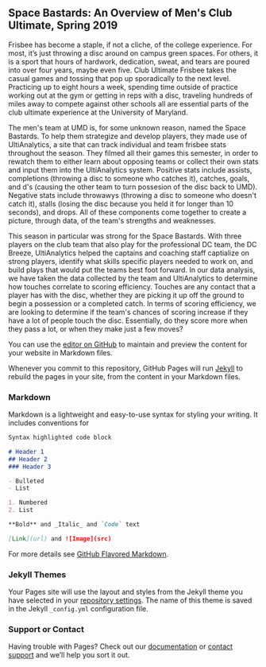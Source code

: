 ## Space Bastards: An Overview of Men's Club Ultimate, Spring 2019

Frisbee has become a staple, if not a cliche, of the college experience.  For most, it’s just throwing a disc around on campus green spaces.  For others, it is a sport that hours of hardwork, dedication, sweat, and tears are poured into over four years, maybe even five.  Club Ultimate Frisbee takes the casual games and tossing that pop up sporadically to the next level.  Practicing up to eight hours a week, spending time outside of practice working out at the gym or getting in reps with a disc, traveling hundreds of miles away to compete against other schools all are essential parts of the club ultimate experience at the University of Maryland.  

The men's team at UMD is, for some unknown reason, named the Space Bastards.  To help them strategize and develop players, they made use of UltiAnalytics, a site that can track individual and team frisbee stats throughout the season.  They filmed all their games this semester, in order to rewatch them to either learn about opposing teams or collect their own stats and input them into the UltiAnalytics system.  Positive stats include assists, completions (throwing a disc to someone who catches it), catches, goals, and d's (causing the other team to turn possesion of the disc back to UMD).  Negative stats include throwawys (throwing a disc to someone who doesn't catch it), stalls (losing the disc because you held it for longer than 10 seconds), and drops.  All of these components come together to create a picture, through data, of the team's strengths and weaknesses.

This season in particular was strong for the Space Bastards.  With three players on the club team that also play for the professional DC team, the DC Breeze, UltiAnalytics helped the captains and coaching staff captialize on strong players, identify what skills specific players needed to work on, and build plays that would put the teams best foot forward.  In our data analysis, we have taken the data collected by the team and UltiAnalytics to determine how touches correlate to scoring efficiency.  Touches are any contact that a player has with the disc, whether they are picking it up off the ground to begin a possession or a completed catch.  In terms of scoring efficiency, we are looking to determine if the team's chances of scoring increase if they have a lot of people touch the disc.  Essentially, do they score more when they pass a lot, or when they make just a few moves?


You can use the [editor on GitHub](https://github.com/RudraMenon/RudraMenon.github.io/edit/master/index.md) to maintain and preview the content for your website in Markdown files.

Whenever you commit to this repository, GitHub Pages will run [Jekyll](https://jekyllrb.com/) to rebuild the pages in your site, from the content in your Markdown files.

### Markdown

Markdown is a lightweight and easy-to-use syntax for styling your writing. It includes conventions for

```markdown
Syntax highlighted code block

# Header 1
## Header 2
### Header 3

- Bulleted
- List

1. Numbered
2. List

**Bold** and _Italic_ and `Code` text

[Link](url) and ![Image](src)
```

For more details see [GitHub Flavored Markdown](https://guides.github.com/features/mastering-markdown/).

### Jekyll Themes

Your Pages site will use the layout and styles from the Jekyll theme you have selected in your [repository settings](https://github.com/RudraMenon/RudraMenon.github.io/settings). The name of this theme is saved in the Jekyll `_config.yml` configuration file.

### Support or Contact

Having trouble with Pages? Check out our [documentation](https://help.github.com/categories/github-pages-basics/) or [contact support](https://github.com/contact) and we’ll help you sort it out.
